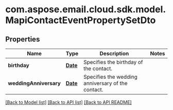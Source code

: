 
# com.aspose.email.cloud.sdk.model.MapiContactEventPropertySetDto

## Properties
Name | Type | Description | Notes
------------ | ------------- | ------------- | -------------
**birthday** | [**Date**](Date.md) | Specifies the birthday of the contact. | 
**weddingAnniversary** | [**Date**](Date.md) | Specifies the wedding anniversary of the contact.              | 


[[Back to Model list]](README.md#documentation-for-models) [[Back to API list]](README.md#documentation-for-api-endpoints) [[Back to API README]](README.md)

